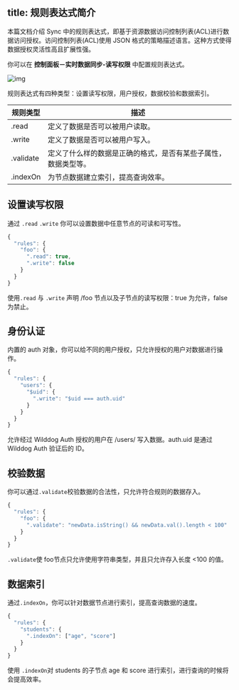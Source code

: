 
title: 规则表达式简介
---

本篇文档介绍 Sync 中的规则表达式，即基于资源数据访问控制列表(ACL)进行数据访问授权。访问控制列表(ACL)使用 JSON 格式的策略描述语言。这种方式使得数据授权灵活性高且扩展性强。

你可以在 **控制面板－实时数据同步-读写权限** 中配置规则表达式。

![img](/images/rule-overview.png)

规则表达式有四种类型：设置读写权限，用户授权，数据校验和数据索引。

| 规则类型      | 描述                             |
| --------- | ------------------------------ |
| .read     | 定义了数据是否可以被用户读取。            |
| .write    | 定义了数据是否可以被用户写入。                 |
| .validate | 定义了什么样的数据是正确的格式，是否有某些子属性，数据类型等。|
| .indexOn  | 为节点数据建立索引，提高查询效率。               |


## 设置读写权限

通过 `.read` `.write` 你可以设置数据中任意节点的可读和可写性。

```javascript
{
  "rules": {
    "foo": {
      ".read": true,
      ".write": false
    }
  }
}
```

使用`.read` 与 `.write` 声明 /foo 节点以及子节点的读写权限：true 为允许，false 为禁止。

## 身份认证

内置的 auth 对象，你可以给不同的用户授权，只允许授权的用户对数据进行操作。

```javascript
{
  "rules": {
    "users": {
      "$uid": {
        ".write": "$uid === auth.uid"
      }
    }
  }
}
```
允许经过 Wilddog Auth 授权的用户在 /users/<uid> 写入数据。auth.uid 是通过 Wilddog Auth 验证后的 ID。


## 校验数据

你可以通过`.validate`校验数据的合法性，只允许符合规则的数据存入。

```javascript
{
  "rules": {
    "foo": {
      ".validate": "newData.isString() && newData.val().length < 100"
    }
  }
}
```

`.validate`使 foo节点只允许使用字符串类型，并且只允许存入长度 <100 的值。



## 数据索引

通过`.indexOn`，你可以针对数据节点进行索引，提高查询数据的速度。

```javascript
{
  "rules": {
    "students": {
      ".indexOn": ["age", "score"]
    }
  }
}
```

使用 `.indexOn`对 students 的子节点 age 和 score 进行索引，进行查询的时候将会提高效率。